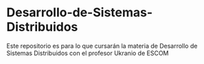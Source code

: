 # Desarrollo-de-Sistemas-Distribuidos
Este repositorio es para lo que cursarán la materia de Desarrollo de Sistemas Distribuidos con el profesor Ukranio de ESCOM
